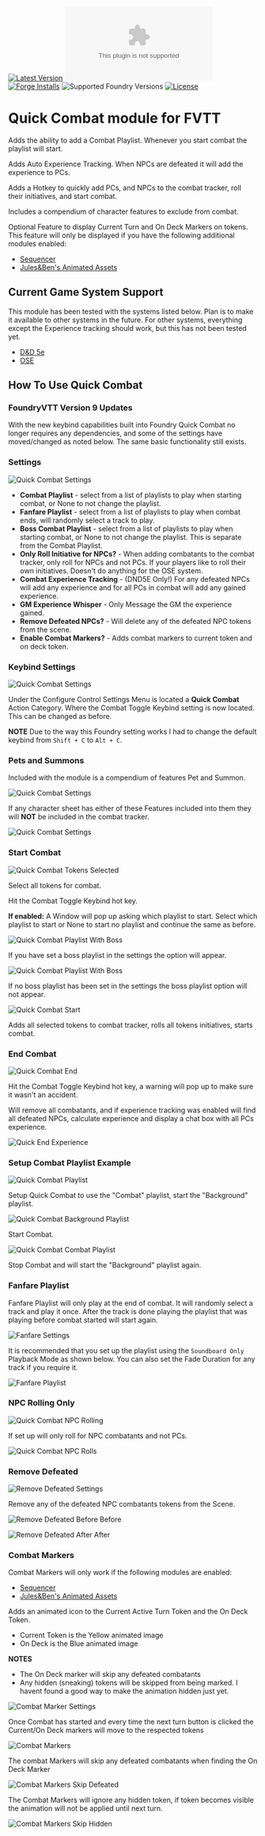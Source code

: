 [![Latest Version](https://img.shields.io/github/v/release/veevelder/quick-combat?display_name=tag&sort=semver&label=Latest%20Version)](https://github.com/veevelder/quick-combat/releases/latest)
![Latest Release Download Count](https://img.shields.io/github/downloads/veevelder/quick-combat/latest/module.zip)
[![Forge Installs](https://img.shields.io/badge/dynamic/json?label=Forge%20Installs&query=package.installs&suffix=%25&url=https%3A%2F%2Fforge-vtt.com%2Fapi%2Fbazaar%2Fpackage%2Fquick-combat&colorB=4aa94a)](https://forge-vtt.com/bazaar#package=quick-combat)
![Supported Foundry Versions](https://img.shields.io/endpoint?url=https://foundryshields.com/version?url=https://github.com/veevelder/quick-combat/releases/latest/download/module.json)
[![License](https://img.shields.io/github/license/veevelder/quick-combat?label=License)](LICENSE)

# Quick Combat module for FVTT
Adds the ability to add a Combat Playlist. Whenever you start combat the playlist will start.

Adds Auto Experience Tracking. When NPCs are defeated it will add the experience to PCs.

Adds a Hotkey to quickly add PCs, and NPCs to the combat tracker, roll their initiatives, and start combat.

Includes a compendium of character features to exclude from combat.

Optional Feature to display Current Turn and On Deck Markers on tokens. This feature will only be displayed if you have the following additional modules enabled:
* [Sequencer](https://github.com/fantasycalendar/FoundryVTT-Sequencer)
* [Jules&Ben's Animated Assets](https://github.com/Jules-Bens-Aa/JB2A_DnD5e)

## Current Game System Support
This module has been tested with the systems listed below. Plan is to make it available to other systems in the future. For other systems, everything except the Experience tracking should work, but this has not been tested yet.

* [D&D 5e](https://gitlab.com/foundrynet/dnd5e)
* [OSE](https://github.com/vttred/ose)

## How To Use Quick Combat

### FoundryVTT Version 9 Updates
With the new keybind capabilities built into Foundry Quick Combat no longer requires any dependencies, and some of the settings have moved/changed as noted below. The same basic functionality still exists.

### Settings

![Quick Combat Settings](images/settings.png)

* **Combat Playlist** - select from a list of playlists to play when starting combat, or None to not change the playlist.
* **Fanfare Playlist** - select from a list of playlists to play when combat ends, will randomly select a track to play.
* **Boss Combat Playlist** - select from a list of playlists to play when starting combat, or None to not change the playlist. This is separate from the Combat Playlist.
* **Only Roll Initiative for NPCs?** - When adding combatants to the combat tracker, only roll for NPCs and not PCs. If your players like to roll their own initiatives. Doesn't do anything for the OSE system.
* **Combat Experience Tracking** - (DND5E Only!) For any defeated NPCs will add any experience and for all PCs in combat will add any gained experience.
* **GM Experience Whisper** - Only Message the GM the experience gained.
* **Remove Defeated NPCs?** - Will delete any of the defeated NPC tokens from the scene.
* **Enable Combat Markers?** - Adds combat markers to current token and on deck token.

### Keybind Settings

![Quick Combat Settings](images/settings-keybind.png)

Under the Configure Control Settings Menu is located a **Quick Combat** Action Category. Where the Combat Toggle Keybind setting is now located. This can be changed as before.

**NOTE** Due to the way this Foundry setting works I had to change the default keybind from `Shift + C` to `Alt + C`.

### Pets and Summons
Included with the module is a compendium of features Pet and Summon.

![Quick Combat Settings](images/pack.png)

If any character sheet has either of these Features included into them they will **NOT** be included in the combat tracker.

![Quick Combat Settings](images/pet-summon.png)

### Start Combat
![Quick Combat Tokens Selected](images/tokens-selected.png)

Select all tokens for combat.

Hit the Combat Toggle Keybind hot key.

**If enabled:** A Window will pop up asking which playlist to start. Select which playlist to start or None to start no playlist and continue the same as before.

![Quick Combat Playlist With Boss](images/start-playlist-window-withboss.png)

If you have set a boss playlist in the settings the option will appear.

![Quick Combat Playlist With Boss](images/start-playlist-window-withoutboss.png)

If no boss playlist has been set in the settings the boss playlist option will not appear.

![Quick Combat Start](images/combat-start.png)

Adds all selected tokens to combat tracker, rolls all tokens initiatives, starts combat.

### End Combat
![Quick Combat End](images/end-combat-warning.png)

Hit the Combat Toggle Keybind hot key, a warning will pop up to make sure it wasn't an accident.

Will remove all combatants, and if experience tracking was enabled will find all defeated NPCs, calculate experience and display a chat box with all PCs experience.

![Quick End Experience](images/experience-tracking.png)

### Setup Combat Playlist Example
![Quick Combat Playlist](images/settings-withplaylist.png)

Setup Quick Combat to use the "Combat" playlist, start the "Background" playlist.

![Quick Combat Background Playlist](images/playlist.png)

Start Combat.

![Quick Combat Combat Playlist](images/playlist-start.png)

Stop Combat and will start the "Background" playlist again.

### Fanfare Playlist
Fanfare Playlist will only play at the end of combat. It will randomly select a track and play it once. After the track is done playing the playlist that was playing before combat started will start again.

![Fanfare Settings](images/fanfare_settings.png)

It is recommended that you set up the playlist using the `Soundboard Only` Playback Mode as shown below. You can also set the Fade Duration for any track if you require it.

![Fanfare Playlist](images/fanfare_playlist.png)

### NPC Rolling Only
![Quick Combat NPC Rolling](images/npc-rolls.png)

If set up will only roll for NPC combatants and not PCs.

![Quick Combat NPC Rolls](images/npc-roll.png)

### Remove Defeated
![Remove Defeated Settings](images/settings-remove-defeated.png)

Remove any of the defeated NPC combatants tokens from the Scene.

![Remove Defeated Before](images/removed-defeated-before.png)
Before

![Remove Defeated After](images/removed-defeated-after.png)
After

### Combat Markers
Combat Markers will only work if the following modules are enabled:
* [Sequencer](https://github.com/fantasycalendar/FoundryVTT-Sequencer)
* [Jules&Ben's Animated Assets](https://github.com/Jules-Bens-Aa/JB2A_DnD5e)

Adds an animated icon to the Current Active Turn Token and the On Deck Token.
* Current Token is the Yellow animated image
* On Deck is the Blue animated image

**NOTES**
* The On Deck marker will skip any defeated combatants
* Any hidden (sneaking) tokens will be skipped from being marked. I havent found a good way to make the animation hidden just yet.

![Combat Marker Settings](images/combMarkersSetting.png)

Once Combat has started and every time the next turn button is clicked the Current/On Deck markers will move to the respected tokens

![Combat Markers](images/combatMarkers.png)

The combat Markers will skip any defeated combatants when finding the On Deck Marker

![Combat Markers Skip Defeated](images/combatMarkersDefeated.png)

The Combat Markers will ignore any hidden token, if token becomes visible the animation will not be applied until next turn.

![Combat Markers Skip Hidden](images/combatMarkersHidden.png)